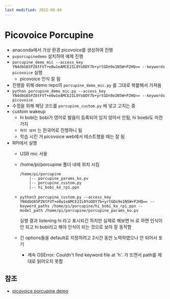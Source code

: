 ```yaml
---
last modified: 2022-08-04
---
```

# Picovoice Porcupine
- anaconda에서 가상 환경 picovoice를 생성하여 진행
- `pvporcupinedemo` 설치하여 예제 진행
- `porcupine_demo_mic --access_key YN4dbG65PZ6tFVT+e0w1eAMCE2IL0YoDDY7b+yrtGDn9o1N5W+P2HQ== --keywords picovoice` 실행
    - picovoice 인식 잘 됨
- 진행을 위해 demo repo의 `porcupine_demo_mic.py` 를 그대로 복붙해서 가져옴
- `python porcupine_demo_mic.py --access_key YN4dbG65PZ6tFVT+e0w1eAMCE2IL0YoDDY7b+yrtGDn9o1N5W+P2HQ== --keywords picovoice`
- 수정을 위해 해당 코드를 `porcupine_custom.py` 에 넣고 고치는 중
- custom wakeup
    - hi bobi는 bobi가 영어로 발음이 등록되어 있지 않아서 안됨, hi boebi도 마찬가지
    - `하이 보비` 는 한국어로 진행하니 됨
    - 학습 시킨 거 picovoice web에서 테스트했을 때는 잘 됨
- RPI에서 실행
    - USB mic 사용
    - /home/pi/porcupine 폴더 내에 위치 시킴
        
        ```
        /home/pi/porcupine
        	|-- porcupine_params_ko.pv
        	|-- porcupine_custom.py
        	|-- hi_bobi_ko_rpi.ppn
        ```
        
    - `python3 porcupine_custom.py --access_key YN4dbG65PZ6tFVT+e0w1eAMCE2IL0YoDDY7b+yrtGDn9o1N5W+P2HQ== --keyword_paths /home/pi/porcupine/hi_bobi_ko_rpi.ppn --model_path /home/pi/porcupine/porcupine_params_ko.pv`
        
        실행 결과 listening hi 라고 표시되긴 하지만 실제로 해보면 hi 로 하면 인식이 안 되고 hi bobi라고 해야 인식이 되는 것으로 보아 잘 동작함
        
    - 긴 options들을 default로 지정하려고 2시간 동안 노력하였으나 안 되어서 포기
        - 계속 OSError: Couldn't find keyword file at 'h'. 가 뜨면서 path를 제대로 읽어오지 못함

## 참조

- [picovoice porcupine demo](https://github.com/Picovoice/porcupine/tree/master/demo/python)